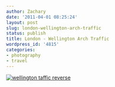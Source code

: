 ```yaml
---
author: Zachary 
date: '2011-04-01 08:25:24'
layout: post
slug: london-wellington-arch-traffic
status: publish
title: London - Wellington Arch Traffic
wordpress_id: '4815'
categories:
- photography
- travel
---
```


[![wellington taffic reverse](http://farm6.static.flickr.com/5051/5566240852_d196da151e_b.jpg)](http://www.flickr.com/photos/zacharyz/5566240852/)
